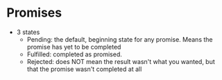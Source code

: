 # Promises

- 3 states
    - Pending: the default, beginning state for any promise. Means the promise has yet to be completed
    - Fulfilled: completed as promised.
    - Rejected: does NOT mean the result wasn't what you wanted, but that the promise wasn't completed at all